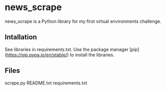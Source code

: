 # news_scrape

news_scrape is a Python library for my first virtual environments challenge.

## Intallation
See libraries in requirements.txt.
Use the package manager [pip] (https://pip.pypa.io/en/stable/) to install the libraries.

## Files
scrape.py
README.txt
requirements.txt

